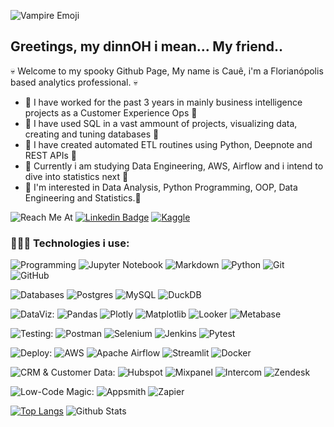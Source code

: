 ![Vampire Emoji](https://cdn-0.emojis.wiki/emoji-pics/apple/man-vampire-apple.png)

## Greetings, my dinnOH i mean... My friend..

💀 Welcome to my spooky Github Page, My name is Cauê, i'm a Florianópolis based analytics professional. 💀

- 🎃 I have worked for the past 3 years in mainly business intelligence projects as a Customer Experience Ops 🎃
- 🎃 I have used SQL in a vast ammount of projects, visualizing data, creating and tuning databases 🎃
- 🎃 I have created automated ETL routines using Python, Deepnote and REST APIs 🎃
- 🎃 Currently i am studying Data Engineering, AWS, Airflow and i intend to dive into statistics next 🎃
- 🎃 I'm interested in Data Analysis, Python Programming, OOP, Data Engineering and Statistics.🎃

![Reach Me At](https://img.shields.io/badge/Reach_Me_At%3A%20-%20?style=for-the-badge&color=%23ffffff)
[![Linkedin Badge](https://img.shields.io/badge/-Cacau-blue?style=for-the-badge&logo=Linkedin&logoColor=white&link=https://www.linkedin.com/in/cacau/)](https://www.linkedin.com/in/cacau/)
[![Kaggle](https://img.shields.io/badge/caueausec-035a7d?style=for-the-badge&logo=kaggle&logoColor=white)](https://www.kaggle.com/caueausec)

### 🧙🏻‍♀️ Technologies i use:
![Programming](https://img.shields.io/badge/Programming%3A%20-%20?style=for-the-badge&color=%23ffffff)
![Jupyter Notebook](https://img.shields.io/badge/jupyter-%23FA0F00.svg?style=for-the-badge&logo=jupyter&logoColor=white)
![Markdown](https://img.shields.io/badge/markdown-%23000000.svg?style=for-the-badge&logo=markdown&logoColor=white)
![Python](https://img.shields.io/badge/python-3670A0?style=for-the-badge&logo=python&logoColor=ffdd54)
![Git](https://img.shields.io/badge/git-%23F05033.svg?style=for-the-badge&logo=git&logoColor=white)
![GitHub](https://img.shields.io/badge/github-%23121011.svg?style=for-the-badge&logo=github&logoColor=white)

![Databases](https://img.shields.io/badge/Databases%3A%20-%20?style=for-the-badge&color=%23ffffff)
![Postgres](https://img.shields.io/badge/postgres-%23316192.svg?style=for-the-badge&logo=postgresql&logoColor=white)
![MySQL](https://img.shields.io/badge/mysql-%2300f.svg?style=for-the-badge&logo=mysql&logoColor=white)
![DuckDB](https://img.shields.io/badge/Duckdb%20-%20%23DDD000?style=for-the-badge&logo=duckdb&logoColor=white)

![DataViz:](https://img.shields.io/badge/Dataviz%3A%20-%20?style=for-the-badge&color=%23ffffff)
![Pandas](https://img.shields.io/badge/pandas-%23150458.svg?style=for-the-badge&logo=pandas&logoColor=white)
![Plotly](https://img.shields.io/badge/Plotly-%233F4F75.svg?style=for-the-badge&logo=plotly&logoColor=white)
![Matplotlib](https://img.shields.io/badge/Matplotlib-%23333333.svg?style=for-the-badge&logo=Matplotlib&logoColor=white)
![Looker](https://img.shields.io/badge/Looker%20-%20%234285F4?style=for-the-badge&logo=looker&logoColor=white)
![Metabase](https://img.shields.io/badge/Metabase%20-%20%23509EE3?style=for-the-badge&logo=metabase&logoColor=white)

![Testing:](https://img.shields.io/badge/Testing%3A%20-%20?style=for-the-badge&color=%23ffffff)
![Postman](https://img.shields.io/badge/Postman-FF6C37?style=for-the-badge&logo=postman&logoColor=white)
![Selenium](https://img.shields.io/badge/-selenium-%43B02A?style=for-the-badge&logo=selenium&logoColor=white)
![Jenkins](https://img.shields.io/badge/jenkins-%232C5263.svg?style=for-the-badge&logo=jenkins&logoColor=white)
![Pytest](https://img.shields.io/badge/Pytest%20-%20%230A9EDC?style=for-the-badge&logo=pytest&logoColor=white)

![Deploy:](https://img.shields.io/badge/Deploy%3A%20-%20?style=for-the-badge&color=%23ffffff)
![AWS](https://img.shields.io/badge/AWS-%23FF9900.svg?style=for-the-badge&logo=amazon-aws&logoColor=white)
![Apache Airflow](https://img.shields.io/badge/Apache%20Airflow-017CEE?style=for-the-badge&logo=Apache%20Airflow&logoColor=white)
![Streamlit](https://img.shields.io/badge/Streamlit%20-%20%23FF4B4B?style=for-the-badge&logo=streamlit&logoColor=white)
![Docker](https://img.shields.io/badge/docker-%230db7ed.svg?style=for-the-badge&logo=docker&logoColor=white)

![CRM & Customer Data:](https://img.shields.io/badge/CRM_&_Customer_Data%3A%20-%20?style=for-the-badge&color=%23ffffff)
![Hubspot](https://img.shields.io/badge/Hubspot%20-%20%23FF7A59?style=for-the-badge&logo=hubspot&logoColor=white)
![Mixpanel](https://img.shields.io/badge/Mixpanel%20-%20%237856FF?style=for-the-badge&logo=mixpanel&logoColor=white)
![Intercom](https://img.shields.io/badge/Intercom%20-%20%230057FF?style=for-the-badge&logo=intercom&logoColor=white)
![Zendesk](https://img.shields.io/badge/Zendesk%20-%20%2303363D?style=for-the-badge&logo=zendesk&logoColor=white)

![Low-Code Magic:](https://img.shields.io/badge/Low_Code_Magic%3A%20-%20?style=for-the-badge&color=%23ffffff)
![Appsmith](https://img.shields.io/badge/Appsmith%20-%20%232A2F3D?style=for-the-badge&logo=appsmith&logoColor=white)
![Zapier](https://img.shields.io/badge/Zapier%20-%20%23FF4F00?style=for-the-badge&logo=zapier&logoColor=white)

[![Top Langs](https://github-readme-stats.vercel.app/api/top-langs/?username=strangercacaus&layout=donut&size_weight=0.2&count_weight=1)](https://github.com/anuraghazra/github-readme-stats)
![Github Stats](https://github-readme-stats.vercel.app/api?username=strangercacaus&count_private=true&show_icons=true&include_all_commits=true)
